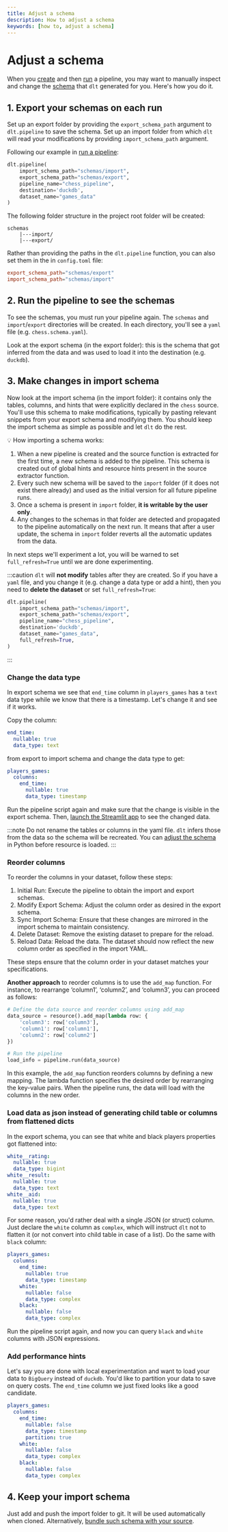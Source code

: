 ```yaml
---
title: Adjust a schema
description: How to adjust a schema
keywords: [how to, adjust a schema]
---
```


# Adjust a schema

When you [create](create-a-pipeline.md) and then [run](run-a-pipeline.md) a pipeline, you may want
to manually inspect and change the [schema](../general-usage/schema.md) that `dlt` generated for
you. Here's how you do it.

## 1. Export your schemas on each run

Set up an export folder by providing the `export_schema_path` argument to `dlt.pipeline` to save the
schema. Set up an import folder from which `dlt` will read your modifications by providing
`import_schema_path` argument.

Following our example in [run a pipeline](run-a-pipeline.md):

```py
dlt.pipeline(
    import_schema_path="schemas/import",
    export_schema_path="schemas/export",
    pipeline_name="chess_pipeline",
    destination='duckdb',
    dataset_name="games_data"
)
```

The following folder structure in the project root folder will be created:

```text
schemas
    |---import/
    |---export/
```

Rather than providing the paths in the `dlt.pipeline` function, you can also set them
in the in `config.toml` file:

```toml
export_schema_path="schemas/export"
import_schema_path="schemas/import"
```

## 2. Run the pipeline to see the schemas

To see the schemas, you must run your pipeline again. The `schemas` and `import`/`export`
directories will be created. In each directory, you'll see a `yaml` file (e.g. `chess.schema.yaml`).

Look at the export schema (in the export folder): this is the schema that got inferred from the data
and was used to load it into the destination (e.g. `duckdb`).

## 3. Make changes in import schema

Now look at the import schema (in the import folder): it contains only the tables, columns, and
hints that were explicitly declared in the `chess` source. You'll use this schema to make
modifications, typically by pasting relevant snippets from your export schema and modifying them.
You should keep the import schema as simple as possible and let `dlt` do the rest.

💡 How importing a schema works:

1. When a new pipeline is created and the source function is extracted for the first time, a new
   schema is added to the pipeline. This schema is created out of global hints and resource hints
   present in the source extractor function.
1. Every such new schema will be saved to the `import` folder (if it does not exist there already)
   and used as the initial version for all future pipeline runs.
1. Once a schema is present in `import` folder, **it is writable by the user only**.
1. Any changes to the schemas in that folder are detected and propagated to the pipeline
   automatically on the next run. It means that after a user update, the schema in `import`
   folder reverts all the automatic updates from the data.

In next steps we'll experiment a lot, you will be warned to set `full_refresh=True` until we are done experimenting.

:::caution
`dlt` will **not modify** tables after they are created.
So if you have a `yaml` file, and you change it (e.g. change a data type or add a hint),
then you need to **delete the dataset**
or set `full_refresh=True`:
```py
dlt.pipeline(
    import_schema_path="schemas/import",
    export_schema_path="schemas/export",
    pipeline_name="chess_pipeline",
    destination='duckdb',
    dataset_name="games_data",
    full_refresh=True,
)
```
:::

### Change the data type

In export schema we see that `end_time` column in `players_games` has a `text` data type while we
know that there is a timestamp. Let's change it and see if it works.

Copy the column:

```yaml
end_time:
  nullable: true
  data_type: text
```

from export to import schema and change the data type to get:

```yaml
players_games:
  columns:
    end_time:
      nullable: true
      data_type: timestamp
```

Run the pipeline script again and make sure that the change is visible in the export schema. Then,
[launch the Streamlit app](../dlt-ecosystem/visualizations/exploring-the-data.md) to see the changed data.

:::note
Do not rename the tables or columns in the yaml file. `dlt` infers those from the data so the schema will be recreated.
You can [adjust the schema](../general-usage/resource.md#adjust-schema) in Python before resource is loaded.
:::

### Reorder columns
To reorder the columns in your dataset, follow these steps:

1.	Initial Run: Execute the pipeline to obtain the import and export schemas.
1.	Modify Export Schema: Adjust the column order as desired in the export schema.
1.	Sync Import Schema: Ensure that these changes are mirrored in the import schema to maintain consistency.
1.	Delete Dataset: Remove the existing dataset to prepare for the reload.
1.	Reload Data: Reload the data. The dataset should now reflect the new column order as specified in the import YAML.

These steps ensure that the column order in your dataset matches your specifications.

**Another approach** to reorder columns is to use the `add_map` function. For instance, to rearrange ‘column1’, ‘column2’, and ‘column3’, you can proceed as follows:

```py
# Define the data source and reorder columns using add_map
data_source = resource().add_map(lambda row: {
    'column3': row['column3'], 
    'column1': row['column1'], 
    'column2': row['column2']
})

# Run the pipeline
load_info = pipeline.run(data_source)
```

In this example, the `add_map` function reorders columns by defining a new mapping. The lambda function specifies the desired order by rearranging the key-value pairs. When the pipeline runs, the data will load with the columns in the new order.

### Load data as json instead of generating child table or columns from flattened dicts

In the export schema, you can see that white and black players properties got flattened into:

```yaml
white__rating:
  nullable: true
  data_type: bigint
white__result:
  nullable: true
  data_type: text
white__aid:
  nullable: true
  data_type: text
```

For some reason, you'd rather deal with a single JSON (or struct) column. Just declare the `white`
column as `complex`, which will instruct `dlt` not to flatten it (or not convert into child table in
case of a list). Do the same with `black` column:

```yaml
players_games:
  columns:
    end_time:
      nullable: true
      data_type: timestamp
    white:
      nullable: false
      data_type: complex
    black:
      nullable: false
      data_type: complex
```

Run the pipeline script again, and now you can query `black` and `white` columns with JSON
expressions.

### Add performance hints

Let's say you are done with local experimentation and want to load your data to `BigQuery` instead
of `duckdb`. You'd like to partition your data to save on query costs. The `end_time` column we just
fixed looks like a good candidate.

```yaml
players_games:
  columns:
    end_time:
      nullable: false
      data_type: timestamp
      partition: true
    white:
      nullable: false
      data_type: complex
    black:
      nullable: false
      data_type: complex
```

## 4. Keep your import schema

Just add and push the import folder to git. It will be used automatically when cloned. Alternatively,
[bundle such schema with your source](../general-usage/schema.md#attaching-schemas-to-sources).
